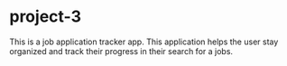 # project-3

This is a job application tracker app. This application helps the user stay organized and track their progress in their search for a jobs.
